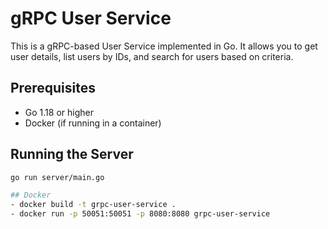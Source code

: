 # gRPC User Service

This is a gRPC-based User Service implemented in Go. It allows you to get user details, list users by IDs, and search for users based on criteria.

## Prerequisites

- Go 1.18 or higher
- Docker (if running in a container)

## Running the Server

```sh
go run server/main.go

## Docker
- docker build -t grpc-user-service .
- docker run -p 50051:50051 -p 8080:8080 grpc-user-service
